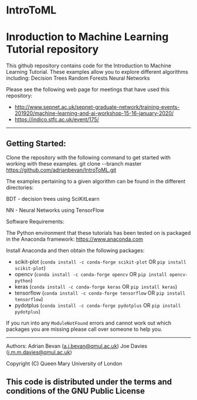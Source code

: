 # IntroToML
Inroduction to Machine Learning Tutorial repository
===========================================================
This github repository contains code for the Introduction to Machine Learning Tutorial.  These examples allow you to explore
different algorithms including:
  Decision Trees
  Random Forests
  Neural Networks

Please see the following web page for meetings that have used this repository:
  * http://www.sepnet.ac.uk/sepnet-graduate-network/training-events-201920/machine-learning-and-ai-workshop-15-16-january-2020/
  * https://indico.stfc.ac.uk/event/175/
  
-------------------------------------------------------------------------------------------------
Getting Started:
----------------
Clone the repository with the following command to get started with working with these examples. git clone --branch master https://github.com/adrianbevan/IntroToML.git

The examples pertaining to a given algorithm can be found in the different directories:

  BDT - decision trees using SciKitLearn

  NN  - Neural Networks using TensorFlow

Software Requirements:

The Python environment that these tutorials has been tested on is packaged in the Anaconda framework: https://www.anaconda.com

Install Anaconda and then obtain the following packages:
* scikit-plot (`conda install -c conda-forge scikit-plot` OR `pip install scikit-plot`)  
* opencv (`conda install -c conda-forge opencv` OR `pip install opencv-python`)  
* keras (`conda install -c conda-forge keras` OR `pip install keras`)
* tensorflow (`conda install -c conda-forge tensorflow` OR `pip install tensorflow`)
* pydotplus (`conda install -c conda-forge pydotplus` OR `pip install pydotplus`)

If you run into any `ModuleNotFound` errors and cannot work out which packages you are missing please call over someone to help you.

-------------------------------------------------------------------------------------------------
Authors: Adrian Bevan (a.j.bevan@qmul.ac.uk)
         Joe Davies (j.m.m.davies@qmul.ac.uk)

Copyright (C) Queen Mary University of London

This code is distributed under the terms and conditions of the GNU Public License
-------------------------------------------------------------------------------------------------
